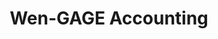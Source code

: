 ---
title: Wen-GAGE Accounting
desc: >-
  Desktop application that is used by schools in Oklahoma to manage all their
  school accounting responsibilites.
role: Lead Developer
begin_year: 1999
end_year: 2004
_links:
  jobs:
    - href: /jobs/mas/
  languages:
    - href: /languages/delphi/
    - href: /languages/sql/
  db:
    - href: /db/btrieve/
    - href: /db/pervasive/
  os:
    - href: /os/windows/
  self:
    href: /projects/wengage-acct/
_embedded:
  jobs:
    - title: 'Municipal Accounting Systems, Inc.'
      desc: >-
        Lead Programmer for Municipal Accounting Systems, Inc (MAS), based in
        Shawnee, Oklahoma that provides accounting and student information
        software solutions to school districts in Oklahoma
      role: Lead Programmer
      begin_year: 1999
      end_year: 2005
      time_desc: November 1999 - June 2005
      _links:
        projects:
          - href: /projects/class-scheduler/
          - href: /projects/sif-agent/
          - href: /projects/wengage-acct/
          - href: /projects/wengage-si/
        db:
          - href: /db/btrieve/
          - href: /db/pervasive/
        languages:
          - href: /languages/delphi/
          - href: /languages/cs/
          - href: /languages/sql/
        os:
          - href: /os/windows/
        self:
          href: /jobs/mas/
  languages:
    - title: Delphi
      desc: >-
        Delphi is an integrated development environment (IDE) for console,
        desktop graphical, web, and mobile applications.
      _links:
        projects:
          - href: /projects/class-scheduler/
          - href: /projects/wengage-acct/
          - href: /projects/wengage-si/
        jobs:
          href: /jobs/mas/
        self:
          href: /languages/delphi/
    - title: SQL
      desc: >-
        Structured Query Language (SQL) is the standard language for
        communicating with relational database management systems.
      _links:
        projects:
          - href: /projects/agdc/
          - href: /projects/ahfc-integration/
          - href: /projects/awwu-intranet/
          - href: /projects/awwu-systems-integration/
          - href: /projects/cis-data-capture/
          - href: /projects/consumption-views/
          - href: /projects/database-sync-awwu/
          - href: /projects/denver-schedules-api/
          - href: /projects/employee-suggestions/
          - href: /projects/energy-efficiency-map/
          - href: /projects/please/
          - href: /projects/qb/
          - href: /projects/sar-reports/
          - href: /projects/scrum-tools/
          - href: /projects/sif-agent/
          - href: /projects/somd/
          - href: /projects/systems-portal/
          - href: /projects/train-builder/
          - href: /projects/wengage-acct/
          - href: /projects/wengage-si/
        jobs:
          - href: /jobs/freelance/
          - href: /jobs/mas/
          - href: /jobs/rdi/
        self:
          href: /languages/sql/
  db:
    - title: Btrieve
      desc: Btrieve is a transactional database by Pervasive.
      _links:
        projects:
          - href: /projects/class-scheduler/
          - href: /projects/wengage-acct/
          - href: /projects/wengage-si/
        jobs:
          href: /jobs/mas/
        self:
          href: /db/btrieve/
    - title: Pervasive
      desc: Pervasive PSQL is a relational database by Pervasive.
      _links:
        projects:
          - href: /projects/sif-agent/
          - href: /projects/wengage-acct/
          - href: /projects/wengage-si/
        jobs:
          href: /jobs/mas/
        self:
          href: /db/pervasive/
  os:
    - title: Windows
      desc: >-
        Windows is a family of graphical interface operating systems by
        Microsoft.
      _links:
        projects:
          - href: /projects/agdc/
          - href: /projects/ahfc-integration/
          - href: /projects/awwu-intranet/
          - href: /projects/awwu-job-scheduler/
          - href: /projects/awwu-systems-integration/
          - href: /projects/bit-proposal/
          - href: /projects/centroid/
          - href: /projects/cis-data-capture/
          - href: /projects/class-scheduler/
          - href: /projects/consumption-views/
          - href: /projects/database-sync-awwu/
          - href: /projects/denver-schedules-api/
          - href: /projects/employee-suggestions/
          - href: /projects/energy-efficiency-map/
          - href: /projects/flir-monitoring/
          - href: /projects/lasar-range-finder/
          - href: /projects/mvc-integration-test-framework/
          - href: /projects/please/
          - href: /projects/qb/
          - href: /projects/report-engine/
          - href: /projects/sar-reports/
          - href: /projects/scramble-score/
          - href: /projects/scrum-tools/
          - href: /projects/sif-agent/
          - href: /projects/simpler/
          - href: /projects/somd/
          - href: /projects/systems-portal/
          - href: /projects/train-builder/
          - href: /projects/wengage-acct/
          - href: /projects/wengage-si/
        jobs:
          - href: /jobs/freelance/
          - href: /jobs/mas/
          - href: /jobs/rdi/
        self:
          href: /os/windows/
---